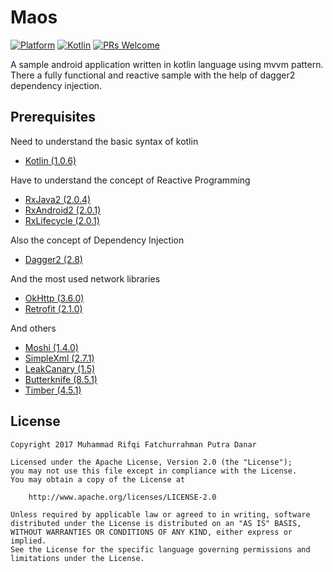 # Maos
[![Platform](https://img.shields.io/badge/platform-android-green.svg)](http://developer.android.com/index.html)
[![Kotlin](https://img.shields.io/badge/kotlin-1.0.6-blue.svg)](http://kotlinlang.org)
[![PRs Welcome](https://img.shields.io/badge/prs-welcome-brightgreen.svg)](http://makeapullrequest.com)

A sample android application written in kotlin language using mvvm pattern. There a fully functional and reactive sample with the help of dagger2 dependency injection.

## Prerequisites
Need to understand the basic syntax of kotlin
- [Kotlin (1.0.6)](https://github.com/JetBrains/kotlin)

Have to understand the concept of Reactive Programming
- [RxJava2 (2.0.4)](https://github.com/ReactiveX/RxJava/tree/2.x)
- [RxAndroid2 (2.0.1)](https://github.com/ReactiveX/RxAndroid/tree/2.x)
- [RxLifecycle (2.0.1)](https://github.com/trello/RxLifecycle/tree/2.x)

Also the concept of Dependency Injection
- [Dagger2 (2.8)](https://github.com/google/dagger)

And the most used network libraries
- [OkHttp (3.6.0)](https://github.com/square/okhttp)
- [Retrofit (2.1.0)](https://github.com/square/retrofit)

And others
- [Moshi (1.4.0)](https://github.com/square/moshi)
- [SimpleXml (2.7.1)](http://simple.sourceforge.net/download/stream/doc/tutorial/tutorial.php#scatter)
- [LeakCanary (1.5)](https://github.com/square/leakcanary)
- [Butterknife (8.5.1)](https://github.com/JakeWharton/butterknife)
- [Timber (4.5.1)](https://github.com/JakeWharton/timber)

## License
    Copyright 2017 Muhammad Rifqi Fatchurrahman Putra Danar

    Licensed under the Apache License, Version 2.0 (the "License");
    you may not use this file except in compliance with the License.
    You may obtain a copy of the License at

        http://www.apache.org/licenses/LICENSE-2.0

    Unless required by applicable law or agreed to in writing, software
    distributed under the License is distributed on an "AS IS" BASIS,
    WITHOUT WARRANTIES OR CONDITIONS OF ANY KIND, either express or implied.
    See the License for the specific language governing permissions and
    limitations under the License.
